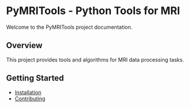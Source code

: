 # PyMRITools - Python Tools for MRI

Welcome to the PyMRITools project documentation.

## Overview

This project provides tools and algorithms for MRI data processing tasks.

## Getting Started

- [Installation](installation.md)
- [Contributing](contribute/contributing.md)
